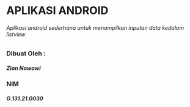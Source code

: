 # APLIKASI ANDROID
###### Aplikasi android sederhana untuk menampilkan inputan data kedalam listview

### Dibuat Oleh :
##### Zian Nawawi   
### NIM
##### G.131.21.0030
